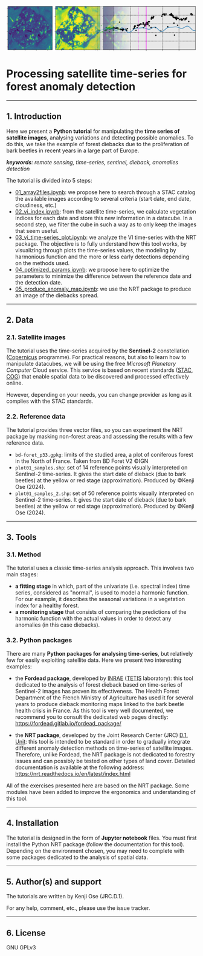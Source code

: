 ![fig_nrt](img/bandeau_v2.png)

# Processing satellite time-series for forest anomaly detection

---

## 1. Introduction

Here we present a **Python tutorial** for manipulating the **time series of satellite images**, analysing variations and detecting possible anomalies. To do this, we take the example of forest diebacks due to the proliferation of bark beetles in recent years in a large part of Europe.

***keywords**: remote sensing, time-series, sentinel, dieback, anomalies detection*

The tutorial is divided into 5 steps:

- [01_array2files.ipynb](01_array2files.ipynb): we propose here to search through a STAC  catalog the available images according to several criteria (start date, end date, cloudiness, etc.)
- [02_vi_index.ipynb](02_vi_index.ipynb): from the satellite time-series, we calculate vegetation indices for each date and store this new information in a datacube. In a second step, we filter the cube in such a way as to only keep the images that seem useful.
- [03_vi_time-series_plot.ipynb](03_vi_time-series_plot.ipynb): we analyze the VI time-series with the NRT package. The objective is to fully understand how this tool works, by visualizing through plots the time-series values, the modeling by harmonious function and the more or less early detections depending on the methods used.
- [04_optimized_params.ipynb](04_optimized_params.ipynb): we propose here to optimize the parameters to minimize the difference between the reference date and the detection date.
- [05_produce_anomaly_map.ipynb](05_produce_anomaly_map.ipynb): we use the NRT package to produce an image of the diebacks spread.

---

## 2. Data

### 2.1. Satellite images

The tutorial uses the time-series acquired by the **Sentinel-2** constellation ([Copernicus](https://www.copernicus.eu/en) programme). For practical reasons, but also to learn how to manipulate datacubes, we will be using the free *Microsoft Planetary Computer* Cloud service. This service is based on recent standards ([STAC](https://stacspec.org/en), [COG](https://www.cogeo.org/)) that enable spatial data to be discovered and processed effectively online.

However, depending on your needs, you can change provider as long as it complies with the STAC standards. 

### 2.2. Reference data

The tutorial provides three vector files, so you can experiment the NRT package by masking non-forest areas and assessing the results with a few reference data.

- `bd-foret_p33.gpkg`: limits of the studied area, a plot of coniferous forest in the North of France. Taken from BD Foret V2 &copy;IGN
- `plot01_samples.shp`: set of 14 reference points visually interpreted on Sentinel-2 time-series. It gives the start date of dieback (due to bark beetles) at the yellow or red stage (approximation). Produced by &copy;Kenji Ose (2024). 
- `plot01_samples_2.shp`: set of 50 reference points visually interpreted on Sentinel-2 time-series. It gives the start date of dieback (due to bark beetles) at the yellow or red stage (approximation). Produced by &copy;Kenji Ose (2024).

---

## 3. Tools

### 3.1. Method 

The tutorial uses a classic time-series analysis approach. This involves two main stages: 
- **a fitting stage** in which, part of the univariate (i.e. spectral index) time series, considered as "normal", is used to model a harmonic function. For our example, it describes the seasonal variations in a vegetation index for a healthy forest.
- **a monitoring stage** that consists of comparing the predictions of the harmonic function with the actual values in order to detect any anomalies (in this case diebacks).

### 3.2. Python packages

There are many **Python packages for analysing time-series**, but relatively few for easily exploiting satellite data. Here we present two interesting examples:

- the **Fordead package**, developed by [INRAE](https://www.inrae.fr/en) ([TETIS](https://www.umr-tetis.fr/index.php/en/) laboratory): this tool dedicated to the analysis of forest dieback based on time-series of Sentinel-2 images has proven its effectiveness. The Health Forest Department of the French Ministry of Agriculture has used it for several years to produce dieback monitoring maps linked to the bark beetle health crisis in France. As this tool is very well documented, we recommend you to consult the dedicated web pages directly: https://fordead.gitlab.io/fordead_package/

- the **NRT package**, developed by the Joint Research Center (JRC) [D.1. Unit](https://forest.jrc.ec.europa.eu/en/): this tool is intended to be standard in order to gradually integrate different anomaly detection methods on time-series of satellite images. Therefore, unlike Fordead, the NRT package is not dedicated to forestry issues and can possibly be tested on other types of land cover. Detailed documentation is available at the following address: https://nrt.readthedocs.io/en/latest/index.html

All of the exercises presented here are based on the NRT package. Some modules have been added to improve the ergonomics and understanding of this tool.

---

## 4. Installation

The tutorial is designed in the form of **Jupyter notebook** files. You must first install the Python NRT package (follow the documentation for this tool). Depending on the environment chosen, you may need to complete with some packages dedicated to the analysis of spatial data.

---

## 5. Author(s) and support
The tutorials are written by Kenji Ose (JRC.D.1). 

For any help, comment, etc., please use the issue tracker.

---

## 6. License
GNU GPLv3 
